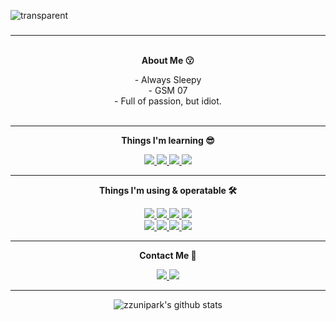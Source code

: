 ![transparent](https://capsule-render.vercel.app/api?type=transparent&fontColor=ffcc33&text=MinJun's%20GitHub%20&height=150&fontSize=60&desc=Welcome!&descAlignY=75&descAlign=60)

<h3 align="center"></h3>

<hr>

<p align="center">
    <Strong><br>About Me 😗</Strong><br>
</p>

<p align="center">
    - Always Sleepy<br>
    - GSM 07<br>
    - Full of passion, but idiot.<br>
    <br>
</p>

<hr>

<p align="center">
    <Strong>Things I'm learning 😎</Strong><br>
</p>

<p align="center">
    <a href="#" target="_blank">
        <img src="https://img.shields.io/badge/HTML5-E34F26?style=for-the-badge&logo=html5&logoColor=white">
    </a>
    <a href="#" target="_blank">
        <img src="https://img.shields.io/badge/css-1572B6?style=for-the-badge&logo=css3&logoColor=white">
    </a>
    <a href="#" target="_blank">
        <img src="https://img.shields.io/badge/C-283593?style=for-the-badge&logo=C&logoColor=white">
    </a>
    <a href="#" target="_blank">
        <img src="https://img.shields.io/badge/Python-3776AB?style=for-the-badge&logo=Python&logoColor=white">
    </a>
    <br>
</p>

<hr>

<p align="center">
    <Strong>Things I'm using & operatable 🛠️</Strong><br>
</p>

<p align="center">
    <a href="#" target="_blank">
        <img src="https://img.shields.io/badge/Xcode-147EFB?style=for-the-badge&logo=Xcode&logoColor=white">
    </a>
    <a href="#" target="_blank">
        <img src="https://img.shields.io/badge/Visual Studio-5C2D91?style=for-the-badge&logo=Visual Studio&logoColor=white">
    </a>
    <a href="#" target="_blank">
        <img src="https://img.shields.io/badge/Visual Studio Code-007ACC?style=for-the-badge&logo=Visual Studio Code&logoColor=white">
    </a>
    <a href="#" target="_blank">
        <img src="https://img.shields.io/badge/Windows GUI-0078D4?style=for-the-badge&logo=Windows 11&logoColor=white">
    </a><br>
    <a href="#" target="_blank">
        <img src="https://img.shields.io/badge/macOS-000000?style=for-the-badge&logo=macOS&logoColor=white">
    </a>
    <a href="#" target="_blank">
        <img src="https://img.shields.io/badge/Ubuntu GUI/CLI-E95420?style=for-the-badge&logo=Ubuntu&logoColor=white">
    </a>
    <a href="#" target="_blank">
        <img src="https://img.shields.io/badge/Debian CLI-A81D33?style=for-the-badge&logo=Debian&logoColor=white">
    </a>
    <a href="#" target="_blank">
        <img src="https://img.shields.io/badge/Raspbian GUI/CLI-A22846?style=for-the-badge&logo=Raspberry Pi&logoColor=white">
    </a>
    <br>
</p>

<hr>

<p align="center">
    <Strong>Contact Me 🥸</Strong><br>
</p>

<p align="center">
    <a href="https://www.instagram.com/" target="_blank">
        <img src="https://img.shields.io/badge/Instagram-E4405F?style=for-the-badge&logo=Instagram&logoColor=white">
    </a>
    <a href="https://www.discord.com/" target="_blank">
        <img src="https://img.shields.io/badge/민준샵9965-5865F2?style=for-the-badge&logo=Discord&logoColor=white">
    </a>
    <br>
</p>

<hr>

<div align="center">
    
![zzunipark's github stats](https://github-readme-stats.vercel.app/api?username=zzunipark&show_icons=true)
